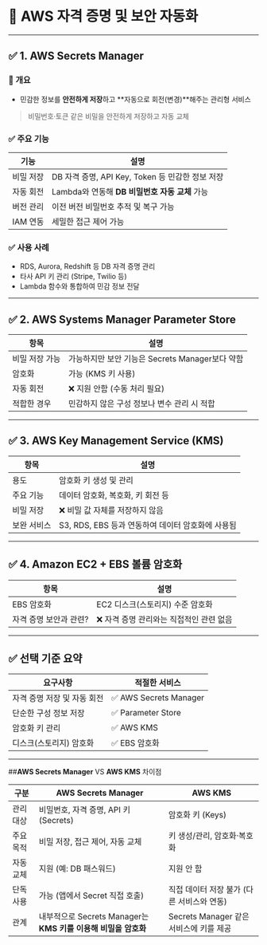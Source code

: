 # 🔐 AWS 자격 증명 및 보안 자동화 

---

## ✅ 1. AWS Secrets Manager

### 📌 개요
- 민감한 정보를 **안전하게 저장**하고 **자동으로 회전(변경)**해주는 관리형 서비스
> 비밀번호·토큰 같은 비밀을 안전하게 저장하고 자동 교체

### ✅ 주요 기능
| 기능 | 설명 |
|------|------|
| 비밀 저장 | DB 자격 증명, API Key, Token 등 민감한 정보 저장 |
| 자동 회전 | Lambda와 연동해 **DB 비밀번호 자동 교체** 가능 |
| 버전 관리 | 이전 버전 비밀번호 추적 및 복구 가능 |
| IAM 연동 | 세밀한 접근 제어 가능 |

### ✅ 사용 사례
- RDS, Aurora, Redshift 등 DB 자격 증명 관리
- 타사 API 키 관리 (Stripe, Twilio 등)
- Lambda 함수와 통합하여 민감 정보 전달

---

## ✅ 2. AWS Systems Manager Parameter Store

| 항목 | 설명 |
|------|------|
| 비밀 저장 가능 | 가능하지만 보안 기능은 Secrets Manager보다 약함 |
| 암호화 | 가능 (KMS 키 사용) |
| 자동 회전 | ❌ 지원 안함 (수동 처리 필요) |
| 적합한 경우 | 민감하지 않은 구성 정보나 변수 관리 시 적합 |

---

## ✅ 3. AWS Key Management Service (KMS)

| 항목 | 설명 |
|------|------|
| 용도 | 암호화 키 생성 및 관리 |
| 주요 기능 | 데이터 암호화, 복호화, 키 회전 등 |
| 비밀 저장 | ❌ 비밀 값 자체를 저장하지 않음 |
| 보완 서비스 | S3, RDS, EBS 등과 연동하여 데이터 암호화에 사용됨 |

---

## ✅ 4. Amazon EC2 + EBS 볼륨 암호화

| 항목 | 설명 |
|------|------|
| EBS 암호화 | EC2 디스크(스토리지) 수준 암호화 |
| 자격 증명 보안과 관련? | ❌ 자격 증명 관리와는 직접적인 관련 없음 |

---

## ✅ 선택 기준 요약

| 요구사항 | 적절한 서비스 |
|----------|----------------|
| 자격 증명 저장 및 자동 회전 | ✅ AWS Secrets Manager |
| 단순한 구성 정보 저장 | ✅ Parameter Store |
| 암호화 키 관리 | ✅ AWS KMS |
| 디스크(스토리지) 암호화 | ✅ EBS 암호화 |

---
##**AWS Secrets Manager** VS **AWS KMS**  차이점 

| 구분    | **AWS Secrets Manager**                       | **AWS KMS**                   |
| ----- | --------------------------------------------- | ----------------------------- |
| 관리 대상 | 비밀번호, 자격 증명, API 키 (Secrets)                  | 암호화 키 (Keys)                  |
| 주요 목적 | 비밀 저장, 접근 제어, 자동 교체                           | 키 생성/관리, 암호화·복호화              |
| 자동 교체 | 지원 (예: DB 패스워드)                               | 지원 안 함                        |
| 단독 사용 | 가능 (앱에서 Secret 직접 호출)                         | 직접 데이터 저장 불가 (다른 서비스와 연동)     |
| 관계    | 내부적으로 Secrets Manager는 **KMS 키를 이용해 비밀을 암호화** | Secrets Manager 같은 서비스에 키를 제공 |
